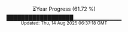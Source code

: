 <p align="center">
⏳Year Progress (61.72 %) <br>
██████████████████▁▁▁▁▁▁▁▁▁▁▁▁ <br>
<sub>Updated: Thu, 14 Aug 2025 06:37:18 GMT</sub>
</p>

